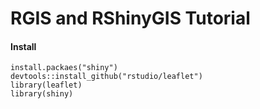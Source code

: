 # RGIS and RShinyGIS Tutorial 
#### Install 
```
install.packaes("shiny")
devtools::install_github("rstudio/leaflet")
library(leaflet)
library(shiny)
```
